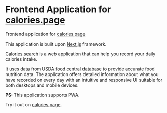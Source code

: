 # Frontend Application for [calories.page](https://calories.page)

Frontend application for [calories.page](https://calories.page)

This application is built upon [Next.js](https://nextjs.org/) framework.

[Calories search](https://calories.page) is a web application that can help you record your daily calories intake.

It uses data from [USDA food central database](https://fdc.nal.usda.gov/) to provide accurate food nutrition data.
The application offers detailed information about what you have recorded on every day with an intuitive and responsive UI suitable for both desktops and mobile devices.

**PS:** This application supports PWA.

Try it out on [calories.page](https://calories.page).